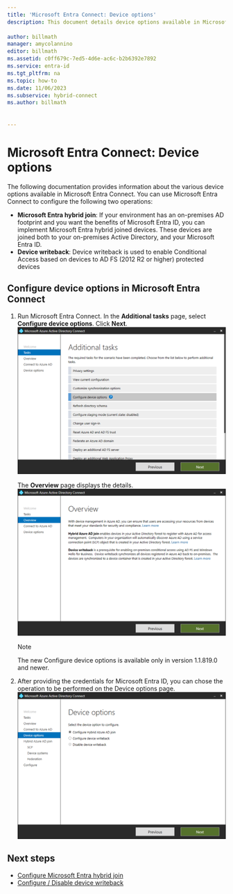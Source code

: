 ```yaml
---
title: 'Microsoft Entra Connect: Device options'
description: This document details device options available in Microsoft Entra Connect

author: billmath
manager: amycolannino
editor: billmath
ms.assetid: c0ff679c-7ed5-4d6e-ac6c-b2b6392e7892
ms.service: entra-id
ms.tgt_pltfrm: na
ms.topic: how-to
ms.date: 11/06/2023
ms.subservice: hybrid-connect
ms.author: billmath


---
```


# Microsoft Entra Connect: Device options

The following documentation provides information about the various device options available in Microsoft Entra Connect. You can use Microsoft Entra Connect to configure the following two operations: 
* **Microsoft Entra hybrid join**: If your environment has an on-premises AD footprint and you want the benefits of Microsoft Entra ID, you can implement Microsoft Entra hybrid joined devices. These devices are joined  both to your on-premises Active Directory, and your Microsoft Entra ID.
* **Device writeback**: Device writeback is used to enable Conditional Access based on devices to AD FS (2012 R2 or higher) protected devices

<a name='configure-device-options-in-azure-ad-connect'></a>

## Configure device options in Microsoft Entra Connect

1. Run Microsoft Entra Connect. In the **Additional tasks** page, select **Configure device options**.  Click **Next**.
    ![Configure device options](./media/how-to-connect-device-options/deviceoptions.png) 

    The **Overview** page displays the details.
    ![Overview](./media/how-to-connect-device-options/deviceoverview.png)

    >[!NOTE]
    > The new Configure device options is available only in version 1.1.819.0 and newer.

2. After providing the credentials for Microsoft Entra ID, you can chose the operation to be performed on the Device options page.
    ![Device operations](./media/how-to-connect-device-options/deviceoptionsselection.png)

## Next steps

* [Configure Microsoft Entra hybrid join](~/identity/devices/hybrid-join-plan.md)
* [Configure / Disable device writeback](how-to-connect-device-writeback.md)
